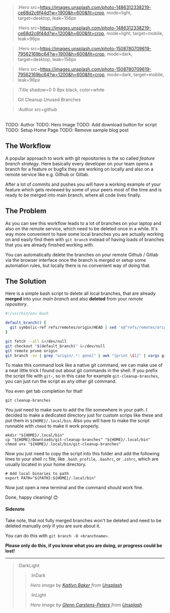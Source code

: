 > :Hero src=https://images.unsplash.com/photo-1486312338219-ce68d2c6f44d?w=1900&h=600&fit=crop,
> mode=light,
> target=desktop,
> leak=156px

> :Hero src=https://images.unsplash.com/photo-1486312338219-ce68d2c6f44d?w=1200&h=600&fit=crop,
> mode=light,
> target=mobile,
> leak=96px

> :Hero src=https://images.unsplash.com/photo-1508780709619-79562169bc64?w=1900&h=600&fit=crop,
> mode=dark,
> target=desktop,
> leak=156px

> :Hero src=https://images.unsplash.com/photo-1508780709619-79562169bc64?w=1200&h=600&fit=crop,
> mode=dark,
> target=mobile,
> leak=96px

> :Title shadow=0 0 8px black, color=white
>
> Git Cleanup Unused Branches

> :Author src=github

<br>
TODO: Author
TODO: Hero Image
TODO: Add download button for script
TODO: Setup Home Page
TODO: Remove sample blog post

## The Workflow

A popular approach to work with git repositories is the so called _feature
branch strategy_. Here basically every developer on your team opens a branch
for a feature or bugfix they are working on locally and also on a remote
service like e.g. Github or Gitlab.

After a lot of commits and pushes you will have a working example of your
feature which gets reviewed by some of your peers most of the time and is
ready to be merged into main branch, where all code lives finally.

## The Problem

As you can see this workflow leads to a lot of branches on your laptop and
also on the remote service, which need to be deleted once in a while. It's
way more convenient to have some local branches you are actually working on
and easily find them with `git branch` instead of having loads of
branches that you are already finished working with.

You can automatically delete the branches on your remote Github / Gitlab via
the browser interface once the branch is merged or setup some automation
rules, but locally there is no convenient way of doing that.

## The Solution

Here is a simple bash script to delete all local branches, that are already **merged**
into your _main branch_ and also **deleted** from your _remote repository_.

```bash
#!/usr/bin/env bash

default_branch() {
  git symbolic-ref refs/remotes/origin/HEAD | sed 's@^refs/remotes/origin/@@'
}

git fetch --all &>/dev/null
git checkout "$(default_branch)" &>/dev/null
git remote prune origin
git branch -vv | grep "origin/.*: gone]" | awk "{print \$1}" | xargs git branch -d
```

To make this command look like a native git command, we can make use of a
neat little trick I found out about git commands in the shell. If you prefix
the script file with `git-`, so in this case for example
`git-cleanup-branches`, you can just run the script as any other git command.

You even get tab completion for that!

```
git cleanup-branches
```

You just need to make sure to add the file somewhere in your path.
I decided to make a dedicated directory just for custom scrips like these
and put them in `${HOME}/.local/bin`. Also you will have to make the script
runnable with `chmod` to make it work properly.

```
mkdir "${HOME}/.local/bin"
cp "${HOME}/Downloads/git-cleanup-branches" "${HOME}/.local/bin"
chmod u+x "${HOME}/.local/bin/git-cleanup-branches"
```

Now you just need to copy the script into this folder and add the following lines to
your shell `rc` file, like `.bash_profile`, `.bashrc`, or `.zshrc`, which are
usually located in your home directory.

```
# Add local binaries to path
export PATH="${PATH}:${HOME}/.local/bin"
```

Now just open a new terminal and the command should work fine.

Done, happy cleaning! 😊

#### Sidenote

Take note, that not fully merged branches won't be deleted and need to be
deleted manually _only_ if you are sure about it.

You can do this with `git branch -D <branchname>`.

**Please only do this, if you know what you are doing, or progress could be lost!**

---

> :DarkLight
>
> > :InDark
> >
> > _Hero image by [Kaitlyn Baker](https://unsplash.com/@kaitlynbaker) from [Unsplash](https://unsplash.com)_
>
> > :InLight
> >
> > _Hero image by [Glenn Carstens-Peters](https://unsplash.com/@glenncarstenspeters) from [Unsplash](https://unsplash.com)_
